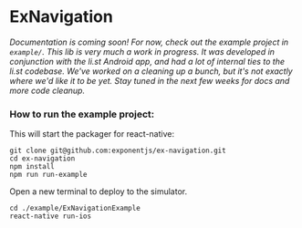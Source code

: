 # ExNavigation

*Documentation is coming soon! For now, check out the example project in `example/`. This lib is very much a work in progress. It was developed in conjunction with the li.st Android app, and had a lot of internal ties to the li.st codebase. We've worked on a cleaning up a bunch, but it's not exactly where we'd like it to be yet. Stay tuned in the next few weeks for docs and more code cleanup.*

### How to run the example project:

This will start the packager for react-native:

```
git clone git@github.com:exponentjs/ex-navigation.git
cd ex-navigation
npm install
npm run run-example
```

Open a new terminal to deploy to the simulator.

```
cd ./example/ExNavigationExample
react-native run-ios
```
